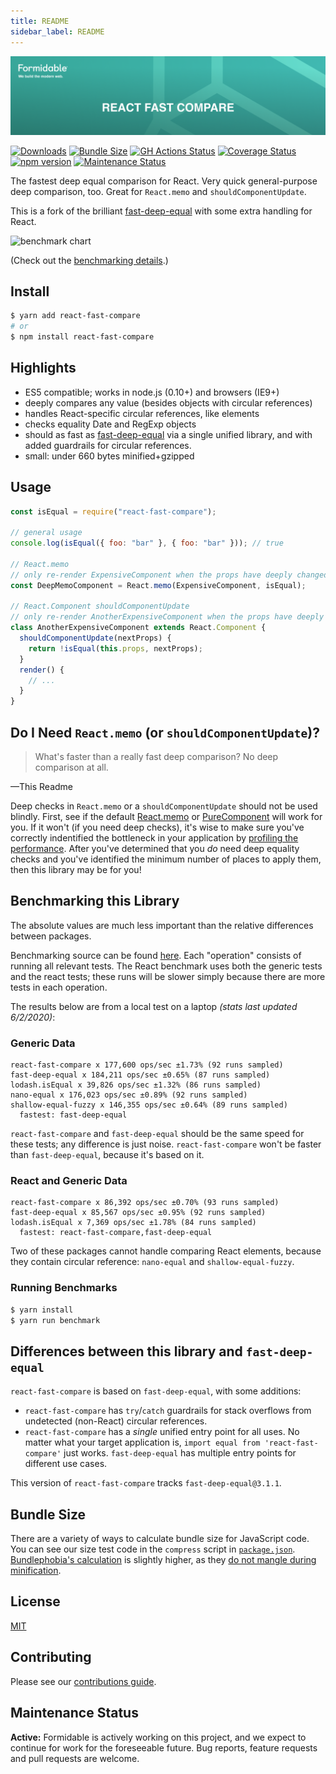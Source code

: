 ```yaml
---
title: README
sidebar_label: README
---
```

[![React Fast Compare — Formidable, We build the modern web](https://raw.githubusercontent.com/FormidableLabs/react-fast-compare/master/react-fast-compare-Hero.png)](https://formidable.com/open-source/)

[![Downloads][downloads_img]][npm_site]
[![Bundle Size][bundle_img]](#bundle-size)
[![GH Actions Status][actions_img]][actions_site]
[![Coverage Status][cov_img]][cov_site]
[![npm version][npm_img]][npm_site]
[![Maintenance Status][maintenance_img]](#maintenance-status)

The fastest deep equal comparison for React. Very quick general-purpose deep
comparison, too. Great for `React.memo` and `shouldComponentUpdate`.

This is a fork of the brilliant
[fast-deep-equal](https://github.com/epoberezkin/fast-deep-equal) with some
extra handling for React.

![benchmark chart](https://raw.githubusercontent.com/FormidableLabs/react-fast-compare/master/assets/benchmarking.png "benchmarking chart")

(Check out the [benchmarking details](#benchmarking-this-library).)

## Install

```sh
$ yarn add react-fast-compare
# or
$ npm install react-fast-compare
```

## Highlights

- ES5 compatible; works in node.js (0.10+) and browsers (IE9+)
- deeply compares any value (besides objects with circular references)
- handles React-specific circular references, like elements
- checks equality Date and RegExp objects
- should as fast as [fast-deep-equal](https://github.com/epoberezkin/fast-deep-equal) via a single unified library, and with added guardrails for circular references.
- small: under 660 bytes minified+gzipped

## Usage

```jsx
const isEqual = require("react-fast-compare");

// general usage
console.log(isEqual({ foo: "bar" }, { foo: "bar" })); // true

// React.memo
// only re-render ExpensiveComponent when the props have deeply changed
const DeepMemoComponent = React.memo(ExpensiveComponent, isEqual);

// React.Component shouldComponentUpdate
// only re-render AnotherExpensiveComponent when the props have deeply changed
class AnotherExpensiveComponent extends React.Component {
  shouldComponentUpdate(nextProps) {
    return !isEqual(this.props, nextProps);
  }
  render() {
    // ...
  }
}
```

## Do I Need `React.memo` (or `shouldComponentUpdate`)?

> What's faster than a really fast deep comparison? No deep comparison at all.

—This Readme

Deep checks in `React.memo` or a `shouldComponentUpdate` should not be used blindly.
First, see if the default
[React.memo](https://reactjs.org/docs/react-api.html#reactmemo) or
[PureComponent](https://reactjs.org/docs/react-api.html#reactpurecomponent)
will work for you. If it won't (if you need deep checks), it's wise to make
sure you've correctly indentified the bottleneck in your application by
[profiling the performance](https://reactjs.org/docs/optimizing-performance.html#profiling-components-with-the-chrome-performance-tab).
After you've determined that you _do_ need deep equality checks and you've
identified the minimum number of places to apply them, then this library may
be for you!

## Benchmarking this Library

The absolute values are much less important than the relative differences
between packages.

Benchmarking source can be found
[here](https://github.com/FormidableLabs/react-fast-compare/blob/master/benchmark/index.js).
Each "operation" consists of running all relevant tests. The React benchmark
uses both the generic tests and the react tests; these runs will be slower
simply because there are more tests in each operation.

The results below are from a local test on a laptop _(stats last updated 6/2/2020)_:

### Generic Data

```
react-fast-compare x 177,600 ops/sec ±1.73% (92 runs sampled)
fast-deep-equal x 184,211 ops/sec ±0.65% (87 runs sampled)
lodash.isEqual x 39,826 ops/sec ±1.32% (86 runs sampled)
nano-equal x 176,023 ops/sec ±0.89% (92 runs sampled)
shallow-equal-fuzzy x 146,355 ops/sec ±0.64% (89 runs sampled)
  fastest: fast-deep-equal
```

`react-fast-compare` and `fast-deep-equal` should be the same speed for these
tests; any difference is just noise. `react-fast-compare` won't be faster than
`fast-deep-equal`, because it's based on it.

### React and Generic Data

```
react-fast-compare x 86,392 ops/sec ±0.70% (93 runs sampled)
fast-deep-equal x 85,567 ops/sec ±0.95% (92 runs sampled)
lodash.isEqual x 7,369 ops/sec ±1.78% (84 runs sampled)
  fastest: react-fast-compare,fast-deep-equal
```

Two of these packages cannot handle comparing React elements, because they
contain circular reference: `nano-equal` and `shallow-equal-fuzzy`.

### Running Benchmarks

```sh
$ yarn install
$ yarn run benchmark
```

## Differences between this library and `fast-deep-equal`

`react-fast-compare` is based on `fast-deep-equal`, with some additions:

- `react-fast-compare` has `try`/`catch` guardrails for stack overflows from undetected (non-React) circular references.
- `react-fast-compare` has a _single_ unified entry point for all uses. No matter what your target application is, `import equal from 'react-fast-compare'` just works. `fast-deep-equal` has multiple entry points for different use cases.

This version of `react-fast-compare` tracks `fast-deep-equal@3.1.1`.

## Bundle Size

There are a variety of ways to calculate bundle size for JavaScript code.
You can see our size test code in the `compress` script in
[`package.json`](https://github.com/FormidableLabs/react-fast-compare/blob/master/package.json).
[Bundlephobia's calculation](https://bundlephobia.com/result?p=react-fast-compare) is slightly higher,
as they [do not mangle during minification](https://github.com/pastelsky/package-build-stats/blob/v6.1.1/src/getDependencySizeTree.js#L139).

## License

[MIT](https://github.com/FormidableLabs/react-fast-compare/blob/readme/LICENSE)

## Contributing

Please see our [contributions guide](./CONTRIBUTING.md).

## Maintenance Status

**Active:** Formidable is actively working on this project, and we expect to continue for work for the foreseeable future. Bug reports, feature requests and pull requests are welcome.

[actions_img]: https://github.com/FormidableLabs/react-fast-compare/actions/workflows/ci.yml/badge.svg
[actions_site]: https://github.com/formidablelabs/react-fast-compare/actions/workflows/ci.yml
[cov_img]: https://codecov.io/gh/FormidableLabs/react-fast-compare/branch/master/graph/badge.svg
[cov_site]: https://codecov.io/gh/FormidableLabs/react-fast-compare
[npm_img]: https://badge.fury.io/js/react-fast-compare.svg
[npm_site]: http://badge.fury.io/js/react-fast-compare
[appveyor_img]: https://ci.appveyor.com/api/projects/status/github/formidablelabs/react-fast-compare?branch=master&svg=true
[appveyor_site]: https://ci.appveyor.com/project/FormidableLabs/react-fast-compare
[bundle_img]: https://img.shields.io/badge/minzipped%20size-656%20B-flatgreen.svg
[downloads_img]: https://img.shields.io/npm/dm/react-fast-compare.svg
[maintenance_img]: https://img.shields.io/badge/maintenance-active-flatgreen.svg

